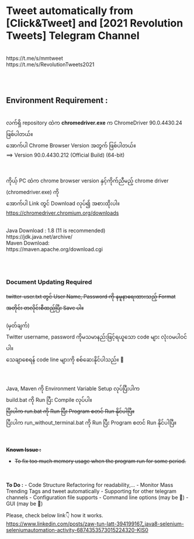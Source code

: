 <h1>Tweet automatically from [Click&Tweet] and [2021 Revolution Tweets] Telegram Channel</h1>
<br>
https://t.me/s/mmtweet
<br>
https://t.me/s/RevolutionTweets2021

<br><br>
<h2>Environment Requirement :</h2>
<br>
လက်ရှိ repository ထဲက <b>chromedriver.exe</b> က ChromeDriver 90.0.4430.24 ဖြစ်ပါတယ်။
<br>
အောက်ပါ Chrome Browser Version အတွက် ဖြစ်ပါတယ်။
<br>
==> Version 90.0.4430.212 (Official Build) (64-bit)

<br><br>
ကိုယ့် PC ထဲက chrome browser version နှင့်ကိုက်ညီမည့် chrome driver (chromedriver.exe) ကို
<br>
အောက်ပါ Link တွင် Download လုပ်၍ အစားထိုးပါ။
<br>
https://chromedriver.chromium.org/downloads

<br>
Java Download : 1.8 (11 is recommended)
<br>
https://jdk.java.net/archive/

<br>
Maven Download:
<br>
https://maven.apache.org/download.cgi

<br><br>
<h3>Document Updating Required</h3>
<strike>twitter-user.txt တွင် User Name, Password ကို နမူနာရေးထားသည့် Format အတိုင်း တလိုင်းစီထည့်ပြီး Save ပါ။</strike>
<br><br>
(မှတ်ချက်)
<br>
Twitter username, password ကိုမသမာနည်းဖြင့်ရယူသော code များ လုံးဝမပါဝင်ပါ။
<br>
သေချာစေရန် code line များကို စစ်ဆေးနိုင်ပါသည်။ 🧐

<br><br>
Java, Maven ကို Environment Variable Setup လုပ်ပြီးပါက
<br>
build.bat ကို Run ပြီး Compile လုပ်ပါ။
<br>
<strike>ပြီးပါက run.bat ကို Run ပြီး Program စတင် Run နိုင်ပါပြီ။</strike>
<br>
ပြီးပါက run_without_terminal.bat ကို Run ပြီး Program စတင် Run နိုင်ပါပြီ။

<br><br>
<strike>
<b>Known Issue :</b><br>
 - To fix too much memory usage when the program run for some period.
</strike>
<br><br>
<b>To Do :</b>
 - Code Structure Refactoring for readability,...
 - Monitor Mass Trending Tags and tweet automatically
 - Supporting for other telegram channels
 - Configuration file supports
 - Command line options (may be 🥱)
 - GUI (may be 🥱)


Please, check below link👇 how it works.
https://www.linkedin.com/posts/zaw-tun-latt-394199167_java8-selenium-seleniumautomation-activity-6874353573015224320-KIS0
